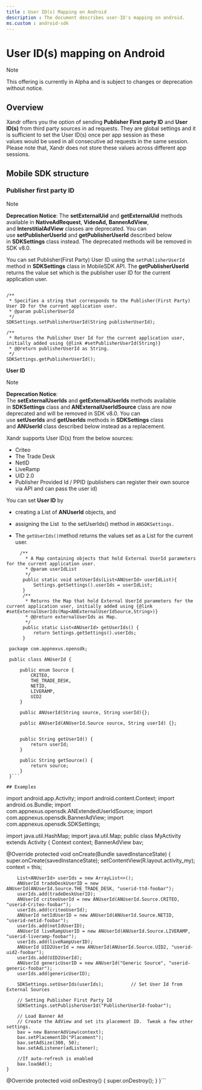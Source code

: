 ```yaml
---
title : User ID(s) Mapping on Android
description : The document describes user-ID's mapping on android.
ms.custom : android-sdk
---
```


# User ID(s) mapping on Android

> [!NOTE]
> This offering is currently in Alpha and is subject to changes or deprecation without notice.

## Overview

Xandr offers you the option of sending **Publisher First party ID** and **User ID(s)** from third party sources in ad requests. They are global settings and it is sufficient to set the User ID(s) once per app session as these values would be used in all consecutive ad requests in the same session. Please note that, Xandr does not store these values across different app sessions.

## Mobile SDK structure

### Publisher first party ID

> [!NOTE]
> **Deprecation Notice**: 
> The **setExternalUid** and **getExternalUid** methods available in **NativeAdRequest**, **VideoAd, BannerAdView**, and **InterstitialAdView** classes are deprecated. You can use **setPublisherUserId** and **getPublisherUserId** described below in **SDKSettings** class instead. The deprecated methods will be removed in SDK v8.0.

You can set Publisher(First Party) User ID using the `setPublisherUserId` method in **SDKSettings** class in MobileSDK API. The **getPublisherUserId** returns the value set
which is the publisher user ID for the current application user.
```

/**
 * Specifies a string that corresponds to the Publisher(First Party) User ID for the current application user.
 * @param publisherUserId
 */
SDKSettings.setPublisherUserId(String publisherUserId);
 
/**
 * Returns the Publisher User Id for the current application user, initially added using {@link #setPublisherUserId(String)}
 * @@return publisherUserId as String.
 */
SDKSettings.getPublisherUserId();
```

**User ID**

> [!NOTE]
> **Deprecation Notice**: The **setExternalUserIds** and **getExternalUserIds** methods available in **SDKSettings** class and **ANExternalUserIdSource** class are now deprecated and will be removed in SDK v8.0. You can use **setUserIds** and **getUserIds** methods in **SDKSettings** class and **ANUserId** class described below instead as a replacement.

Xandr supports User ID(s) from the below sources:

- Criteo
- The Trade Desk
- NetID
- LiveRamp  
- UID 2.0
- Publisher Provided Id / PPID (publishers can register their own source
  via API and can pass the user id)

You can set **User ID** by

- creating a List of **ANUserId** objects, and

- assigning the List  to the setUserIds() method in `ANSDKSettings.`

- The `getUserIds()`method returns the values set as a List for the
  current user.

```
     /**
       * A Map containing objects that hold External UserId parameters for the current application user.
       * @param userIdList
       */
      public static void setUserIds(List<ANUserId> userIdList){
          Settings.getSettings().userIds = userIdList;
      }
      /**
       * Returns the Map that hold External UserId parameters for the current application user, initially added using {@link #setExternalUserIds(Map<ANExternalUserIdSource,String>)}
       * @@return externalUserIds as Map.
       */
      public static List<ANUserId> getUserIds() {
          return Settings.getSettings().userIds;
      }
  ```

 ``` // In ANUserId.java
  package com.appnexus.opensdk;
    
  public class ANUserId {
    
      public enum Source {
          CRITEO,
          THE_TRADE_DESK,
          NETID,
          LIVERAMP,
          UID2
      }
       
      public ANUserId(String source, String userId){};
    
      public ANUserId(ANUserId.Source source, String userId) {};
   
    
      public String getUserId() {
          return userId;
      }
    
      public String getSource() {
          return source;
      }
  }```
  
## Examples

```
import android.app.Activity;
import android.content.Context;
import android.os.Bundle;
import com.appnexus.opensdk.ANExtendedUserIdSource;
import com.appnexus.opensdk.BannerAdView;
import com.appnexus.opensdk.SDKSettings;

import java.util.HashMap;
import java.util.Map;
public class MyActivity extends Activity {
Context context;
    BannerAdView bav;

@Override
    protected void onCreate(Bundle savedInstanceState) {
        super.onCreate(savedInstanceState);
        setContentView(R.layout.activity_my);
        context = this;

        List<ANUserId> userIds = new ArrayList<>();
        ANUserId tradeDeskUserID = new ANUserId(ANUserId.Source.THE_TRADE_DESK, "userid-ttd-foobar");
        userIds.add(tradeDeskUserID);
        ANUserId criteoUserId = new ANUserId(ANUserId.Source.CRITEO, "userid-Criteo-foobar");
        userIds.add(criteoUserId);
        ANUserId netIdUserID = new ANUserId(ANUserId.Source.NETID, "userid-netid-foobar");
        userIds.add(netIdUserID);
        ANUserId liveRampUserID = new ANUserId(ANUserId.Source.LIVERAMP, "userid-liveramp-foobar");
        userIds.add(liveRampUserID);
        ANUserId UID2UserId = new ANUserId(ANUserId.Source.UID2, "userid-uid2-foobar");
        userIds.add(UID2UserId);
        ANUserId genericUserID = new ANUserId("Generic Source", "userid-generic-foobar");
        userIds.add(genericUserID);
 
        SDKSettings.setUserIds(userIds);          // Set User Id from External Sources
 
        // Setting Publisher First Party Id
        SDKSettings.setPublisherUserId("PublisherUserId-foobar");
 
        // Load Banner Ad
        // Create the AdView and set its placement ID.  Tweak a few other settings.
        bav = new BannerAdView(context);
        bav.setPlacementID("Placement");
        bav.setAdSize(300, 50);
        bav.setAdListener(adListener);
 
        //If auto-refresh is enabled
        bav.loadAd();
    }

@Override
    protected void onDestroy() {
        super.onDestroy();
    }
}```
